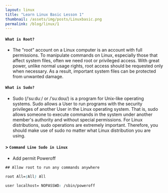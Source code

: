 ```yaml
---
layout: linux
title: "Learn Linux Basic Lesson 1"
thumbnail: /assets/img/posts/Linuxbasic.png
permalink: /blog/linux/1
---
```


#### **`What is Root?`**

- The "root" account on a Linux computer is an account with full permissions.
  To manipulate commands on Linux, especially those that affect system files, often we need root or privileged access.
  With great power, unlike normal usage rights, root access should be requested only when necessary.
  As a result, important system files can be protected from unwanted damage.

#### **`What is Sudo?`**

- Sudo (/ˈsuːduː/ or /ˈsuːdoʊ/) is a program for Unix-like operating systems.
  Sudo allows a User to run programs with the security privileges of another User in the Linux operating system.
  That is, sudo allows someone to execute commands in the system under another member's authority and without special permissions.
  For Linux distributions, sudo operations are extremely important. Therefore, you should make use of sudo no matter what Linux distribution you are using.

#### > **`Command Line Sudo in Linux`**

- Add permit Poweroff

```css
## Allow root to run any commands anywhere

root All=(All) All

user localhost= NOPASSWD: /sbin/poweroff
```
